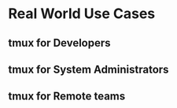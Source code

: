 # Real World Use Cases

## tmux for Developers

## tmux for System Administrators

## tmux for Remote teams

